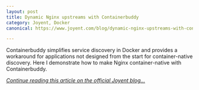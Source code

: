 ```yaml
---
layout: post
title: Dynamic Nginx upstreams with Containerbuddy
category: Joyent, Docker
canonical: https://www.joyent.com/blog/dynamic-nginx-upstreams-with-containerbuddy

---
```


Containerbuddy simplifies service discovery in Docker and provides a workaround for applications not designed from the start for container-native discovery. Here I demonstrate how to make Nginx container-native with Containerbuddy.

*[Continue reading this article on the official Joyent blog...](https://www.joyent.com/blog/dynamic-nginx-upstreams-with-containerbuddy)*
